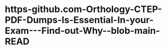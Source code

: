 # https-github.com-Orthology-CTEP-PDF-Dumps-Is-Essential-In-your-Exam---Find-out-Why--blob-main-READ